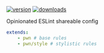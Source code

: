 [![version](https://img.shields.io/npm/v/eslint-config-pwn.svg?style=flat-square)](https://github.com/pwnn/eslint-config-pwn/releases)
[![downloads](https://img.shields.io/npm/dt/eslint-config-pwn.svg?style=flat-square)](https://www.npmjs.com/package/eslint-config-pwn)

Opinionated ESLint shareable config

```yml
extends:
    - pwn # base rules
    - pwn/style # stylistic rules
```
